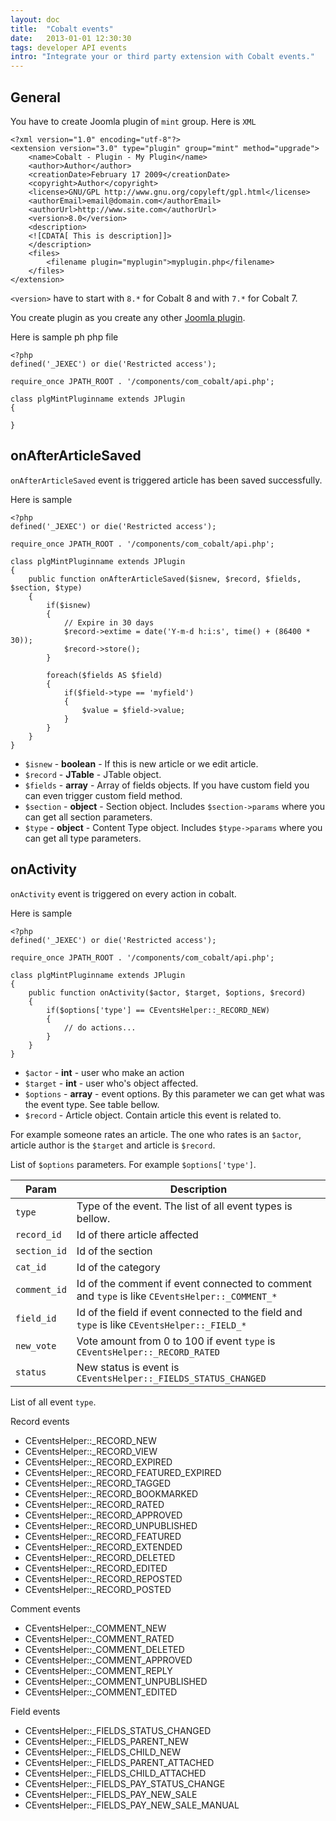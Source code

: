 ```yaml
---
layout: doc
title:  "Cobalt events"
date:   2013-01-01 12:30:30
tags: developer API events
intro: "Integrate your or third party extension with Cobalt events."
---
```


## General

You have to create Joomla plugin of `mint` group. Here is `XML`

	<?xml version="1.0" encoding="utf-8"?>
	<extension version="3.0" type="plugin" group="mint" method="upgrade">
		<name>Cobalt - Plugin - My Plugin</name>
		<author>Author</author>
		<creationDate>February 17 2009</creationDate>
		<copyright>Author</copyright>
		<license>GNU/GPL http://www.gnu.org/copyleft/gpl.html</license>
		<authorEmail>email@domain.com</authorEmail>
		<authorUrl>http://www.site.com</authorUrl>
		<version>8.0</version>
		<description>
		<![CDATA[ This is description]]>
		</description>
		<files>
			<filename plugin="myplugin">myplugin.php</filename>
		</files>
	</extension>

`<version>` have to start with `8.*` for Cobalt 8 and with `7.*` for Cobalt 7.

You create plugin as you create any other [Joomla plugin](http://docs.joomla.org/Creating_a_Plugin_for_Joomla/2.5).

Here is sample ph php file

	<?php
	defined('_JEXEC') or die('Restricted access');

	require_once JPATH_ROOT . '/components/com_cobalt/api.php';

	class plgMintPluginname extends JPlugin
	{

	}


## onAfterArticleSaved

`onAfterArticleSaved` event is triggered article has been saved successfully.

Here is sample

	<?php
	defined('_JEXEC') or die('Restricted access');

	require_once JPATH_ROOT . '/components/com_cobalt/api.php';

	class plgMintPluginname extends JPlugin
	{
		public function onAfterArticleSaved($isnew, $record, $fields, $section, $type)
		{
		    if($isnew)
		    {
		        // Expire in 30 days
		        $record->extime = date('Y-m-d h:i:s', time() + (86400 * 30));
		        $record->store();
		    }

		    foreach($fields AS $field)
		    {
		        if($field->type == 'myfield')
		        {
		            $value = $field->value;
		        }
		    }
		}
	}


- `$isnew` - **boolean** - If this is new article or we edit article.
- `$record` - **JTable** - JTable object.
- `$fields` - **array** - Array of fields objects. If you have custom field you can even trigger custom field method.
- `$section` - **object** - Section object. Includes `$section->params` where you can get all section parameters.
- `$type` - **object** - Content Type object. Includes `$type->params` where you can get all type parameters.

## onActivity

`onActivity` event is triggered on every action in cobalt.

Here is sample

	<?php
	defined('_JEXEC') or die('Restricted access');
	
	require_once JPATH_ROOT . '/components/com_cobalt/api.php';
	
	class plgMintPluginname extends JPlugin
	{
		public function onActivity($actor, $target, $options, $record)
		{
			if($options['type'] == CEventsHelper::_RECORD_NEW)
			{
				// do actions...
			}
		}
	}


- `$actor` - **int** - user who make an action
- `$target` - **int** - user who's object affected. 
- `$options` - **array** - event options. By this parameter we can get what was the event type. See table bellow.
- `$record` - Article object. Contain article this event is related to.

For example someone rates an article. The one who rates is an `$actor`, article author is the `$target` and article is `$record`.

List of `$options` parameters. For example `$options['type']`.

Param    | Description
---------|---------------
`type`   | Type of the event. The list of all event types is bellow.
`record_id` | Id of there article affected
`section_id` | Id of the section
`cat_id` | Id of the category
`comment_id` | Id of the comment if event connected to comment and `type` is like `CEventsHelper::_COMMENT_*`
`field_id` |  Id of the field if event connected to the field and `type` is like `CEventsHelper::_FIELD_*`
`new_vote` |  Vote amount from 0 to 100 if event `type` is `CEventsHelper::_RECORD_RATED`
`status` |  New status is event is `CEventsHelper::_FIELDS_STATUS_CHANGED`

List of all event `type`.

Record events

- CEventsHelper::_RECORD_NEW
- CEventsHelper::_RECORD_VIEW
- CEventsHelper::_RECORD_EXPIRED
- CEventsHelper::_RECORD_FEATURED_EXPIRED
- CEventsHelper::_RECORD_TAGGED 
- CEventsHelper::_RECORD_BOOKMARKED
- CEventsHelper::_RECORD_RATED
- CEventsHelper::_RECORD_APPROVED
- CEventsHelper::_RECORD_UNPUBLISHED
- CEventsHelper::_RECORD_FEATURED
- CEventsHelper::_RECORD_EXTENDED
- CEventsHelper::_RECORD_DELETED
- CEventsHelper::_RECORD_EDITED
- CEventsHelper::_RECORD_REPOSTED
- CEventsHelper::_RECORD_POSTED

Comment events

- CEventsHelper::_COMMENT_NEW
- CEventsHelper::_COMMENT_RATED
- CEventsHelper::_COMMENT_DELETED
- CEventsHelper::_COMMENT_APPROVED
- CEventsHelper::_COMMENT_REPLY
- CEventsHelper::_COMMENT_UNPUBLISHED
- CEventsHelper::_COMMENT_EDITED

Field events 

- CEventsHelper::_FIELDS_STATUS_CHANGED 
- CEventsHelper::_FIELDS_PARENT_NEW
- CEventsHelper::_FIELDS_CHILD_NEW
- CEventsHelper::_FIELDS_PARENT_ATTACHED
- CEventsHelper::_FIELDS_CHILD_ATTACHED
- CEventsHelper::_FIELDS_PAY_STATUS_CHANGE
- CEventsHelper::_FIELDS_PAY_NEW_SALE
- CEventsHelper::_FIELDS_PAY_NEW_SALE_MANUAL
